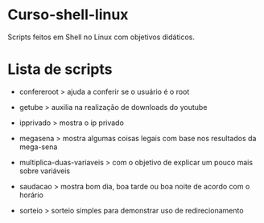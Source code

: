 Curso-shell-linux
=================

Scripts feitos em Shell no Linux com objetivos didáticos.


Lista de scripts
================

- confereroot > ajuda a conferir se o usuário é o root

- getube > auxilia na realização de downloads do youtube

- ipprivado > mostra o ip privado

- megasena > mostra algumas coisas legais com base nos resultados da mega-sena

- multiplica-duas-variaveis > com o objetivo de explicar um pouco mais sobre variáveis

- saudacao > mostra bom dia, boa tarde ou boa noite de acordo com o horário

- sorteio > sorteio simples para demonstrar uso de redirecionamento
